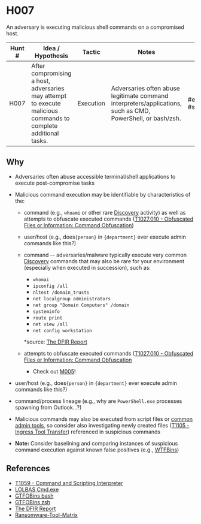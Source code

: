 # H007
An adversary is executing malicious shell commands on a compromised host.

| Hunt # | Idea / Hypothesis                                                                 | Tactic           | Notes                                   | Tags                                   | Submitter   |
|--------------|----------------------------------------------------------------------------|------------------|-----------------------------------------|----------------------------------------|----------------------------------------|
| H007    | After compromising a host, adversaries may attempt to execute malicious commands to complete additional tasks. | Execution | Adversaries often abuse legitimate command interpreters/applications, such as CMD, PowerShell, or bash/zsh. | #execution #sus | [Jamie Williams](https://x.com/jamieantisocial) |

## Why

- Adversaries often abuse accessible terminal/shell applications to execute post-compromise tasks
- Malicious command execution may be identifiable by characteristics of the:
  - command (e.g., `whoami` or other rare [Discovery](https://attack.mitre.org/tactics/TA0007/) activity) as well as attempts to obfuscate executed commands ([T1027.010 - Obfuscated Files or Information: Command Obfuscation](https://attack.mitre.org/techniques/T1027/010/))
  - user/host (e.g., does`{person}` in `{department}` ever execute admin commands like this?)
  - command -- adversaries/malware typically execute very common [Discovery](https://attack.mitre.org/tactics/TA0007/) commands that may also be rare for your environment (especially when executed in succession), such as:
      - `whomai`
      - `ipconfig /all`
      - `nltest /domain_trusts`
      - `net localgroup administrators`
      - `net group "Domain Computers" /domain`
      - `systeminfo`
      - `route print`
      - `net view /all`
      - `net config workstation`

      *source: [The DFIR Report](https://thedfirreport.com/)
  - attempts to obfuscate executed commands ([T1027.010 - Obfuscated Files or Information: Command Obfuscation](https://attack.mitre.org/techniques/T1027/010/)
      - Check out [M005](https://github.com/triw0lf/THOR/blob/main/Hunts/Model-Assisted/M005.md)!
- user/host (e.g., does`{person}` in `{department}` ever execute admin commands like this?)
- command/process lineage (e.g., why are `PowerShell.exe` processes spawning from Outlook...?)

- Malicious commands may also be executed from script files or [common admin tools](https://github.com/BushidoUK/Ransomware-Tool-Matrix/blob/main/Tools/DiscoveryEnum.md), so consider also investigating newly created files ([T1105 - Ingress Tool Transfer](https://attack.mitre.org/techniques/T1105/)) referenced in suspicious commands
- **Note:** Consider baselining and comparing instances of suspicious command execution against known false positives (e.g., [WTFBins](https://wtfbins.wtf/))


## References

- [T1059 - Command and Scripting Interpreter](https://attack.mitre.org/techniques/T1059/)
- [LOLBAS Cmd.exe](https://lolbas-project.github.io/lolbas/Binaries/Cmd/)
- [GTFOBins bash](https://gtfobins.github.io/gtfobins/bash/)
- [GTFOBins zsh](https://gtfobins.github.io/gtfobins/zsh/)
- [The DFIR Report](https://thedfirreport.com/)
- [Ransomware-Tool-Matrix](https://github.com/BushidoUK/Ransomware-Tool-Matrix)
